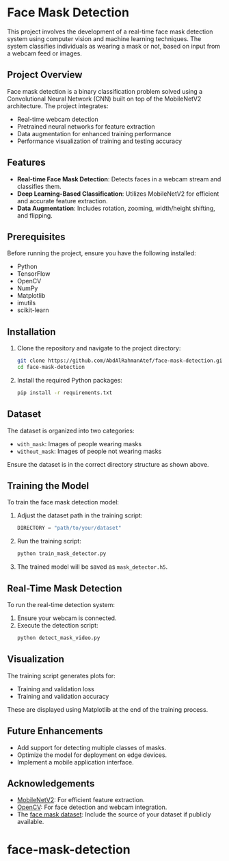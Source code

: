 # Face Mask Detection

This project involves the development of a real-time face mask detection system using computer vision and machine learning techniques. The system classifies individuals as wearing a mask or not, based on input from a webcam feed or images.

## Project Overview

Face mask detection is a binary classification problem solved using a Convolutional Neural Network (CNN) built on top of the MobileNetV2 architecture. The project integrates:

- Real-time webcam detection
- Pretrained neural networks for feature extraction
- Data augmentation for enhanced training performance
- Performance visualization of training and testing accuracy

## Features

- **Real-time Face Mask Detection**: Detects faces in a webcam stream and classifies them.
- **Deep Learning-Based Classification**: Utilizes MobileNetV2 for efficient and accurate feature extraction.
- **Data Augmentation**: Includes rotation, zooming, width/height shifting, and flipping.

## Prerequisites

Before running the project, ensure you have the following installed:

- Python
- TensorFlow
- OpenCV
- NumPy
- Matplotlib
- imutils
- scikit-learn

## Installation

1. Clone the repository and navigate to the project directory:
   ```bash
   git clone https://github.com/AbdAlRahmanAtef/face-mask-detection.git
   cd face-mask-detection
   ```
2. Install the required Python packages:
   ```bash
   pip install -r requirements.txt
   ```

## Dataset

The dataset is organized into two categories:

- `with_mask`: Images of people wearing masks
- `without_mask`: Images of people not wearing masks

Ensure the dataset is in the correct directory structure as shown above.

## Training the Model

To train the face mask detection model:

1. Adjust the dataset path in the training script:
   ```python
   DIRECTORY = "path/to/your/dataset"
   ```
2. Run the training script:
   ```bash
   python train_mask_detector.py
   ```
3. The trained model will be saved as `mask_detector.h5`.

## Real-Time Mask Detection

To run the real-time detection system:

1. Ensure your webcam is connected.
2. Execute the detection script:
   ```bash
   python detect_mask_video.py
   ```

## Visualization

The training script generates plots for:

- Training and validation loss
- Training and validation accuracy

These are displayed using Matplotlib at the end of the training process.

## Future Enhancements

- Add support for detecting multiple classes of masks.
- Optimize the model for deployment on edge devices.
- Implement a mobile application interface.

## Acknowledgements

- [MobileNetV2](https://arxiv.org/abs/1801.04381): For efficient feature extraction.
- [OpenCV](https://opencv.org/): For face detection and webcam integration.
- The [face mask dataset](#): Include the source of your dataset if publicly available.

# face-mask-detection
